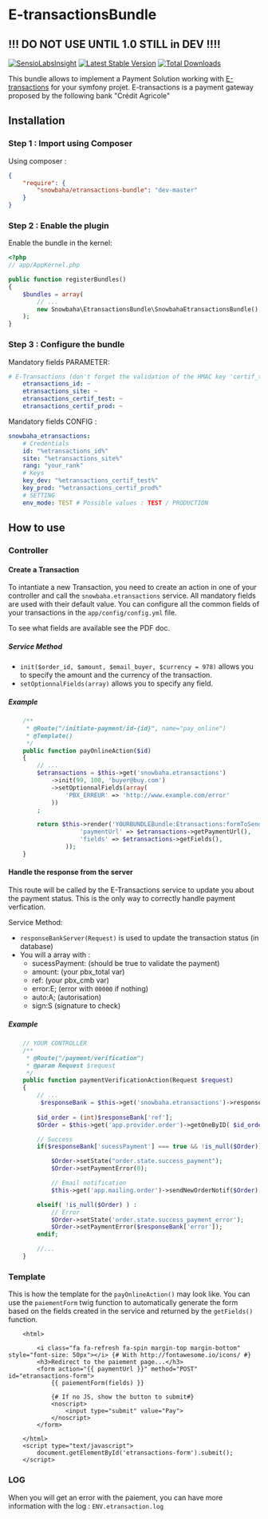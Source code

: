 # E-transactionsBundle

## !!! DO NOT USE UNTIL 1.0 STILL in DEV !!!!

[![SensioLabsInsight](https://insight.sensiolabs.com/projects/480895ee-8a76-4bd6-a823-9e0a90f32576/big.png)](https://insight.sensiolabs.com/projects/480895ee-8a76-4bd6-a823-9e0a90f32576) [![Latest Stable Version](https://poser.pugx.org/snowbaha/etransactions-bundle/v/stable)](https://packagist.org/packages/snowbaha/etransactions-bundle)  [![Total Downloads](https://poser.pugx.org/snowbaha/etransactions-bundle/downloads)](https://packagist.org/packages/snowbaha/etransactions-bundle)

This bundle allows to implement a Payment Solution working with [E-transactions](https://www.e-transactions.fr) for your symfony projet.
E-transactions is a payment gateway proposed by the following bank "Crédit Agricole"

## Installation
### Step 1 : Import using Composer
Using composer :
```json
{
    "require": {
        "snowbaha/etransactions-bundle": "dev-master"
    }
}
```

### Step 2 : Enable the plugin
Enable the bundle in the kernel:
```php
<?php
// app/AppKernel.php

public function registerBundles()
{
    $bundles = array(
        // ...
        new Snowbaha\EtransactionsBundle\SnowbahaEtransactionsBundle(),
    );
}
```

### Step 3 : Configure the bundle
Mandatory fields PARAMETER:
```yaml
# E-Transactions (don't forget the validation of the HMAC key 'certif_test/prod' by email)
    etransactions_id: ~
    etransactions_site: ~
    etransactions_certif_test: ~
    etransactions_certif_prod: ~
```

Mandatory fields CONFIG :
```yaml
snowbaha_etransactions:
    # Credentials
    id: "%etransactions_id%"
    site: "%etransactions_site%"
    rang: "your_rank"
    # Keys
    key_dev: "%etransactions_certif_test%"
    key_prod: "%etransactions_certif_prod%"
    # SETTING
    env_mode: TEST # Possible values : TEST / PRODUCTION

```

## How to use
### Controller
#### Create a Transaction
To intantiate a new Transaction, you need to create an action in one of your controller and call the `snowbaha.etransactions` service. 
All mandatory fields are used with their default value. You can configure all the common fields of your transactions in the `app/config/config.yml` file.

To see what fields are available see the PDF doc.

##### Service Method
* `init($order_id, $amount, $email_buyer, $currency = 978)` allows you to specify the amount and the currency of the transaction.
* `setOptionnalFields(array)` allows you to specify any field.

##### Example
```php
    /**
     * @Route("/initiate-payment/id-{id}", name="pay_online")
     * @Template()
     */
    public function payOnlineAction($id)
    {
        // ...
        $etransactions = $this->get('snowbaha.etransactions')
            ->init(99, 100, 'buyer@buy.com')
            ->setOptionnalFields(array(
                'PBX_ERREUR' => 'http://www.example.com/error'
            ))
        ;

        return $this->render('YOURBUNDLEBundle:Etransactions:formToSend.html.twig', array(
                    'paymentUrl' => $etransactions->getPaymentUrl(),
                    'fields' => $etransactions->getFields(),
                ));
    }
```
#### Handle the response from the server
This route will be called by the E-Transactions service to update you about the payment status. This is the only way to correctly handle payment verfication.

Service Method:
* `responseBankServer(Request)` is used to update the transaction status (in database)
* You will a array with :
    * sucessPayment: (should be true to validate the payment)
    * amount: (your pbx_total var)
    * ref: (your pbx_cmb var)
    * error:E; (error with `00000` if nothing)
    * auto:A; (autorisation)
    * sign:S  (signature to check)

##### Example
```php
    // YOUR CONTROLLER
    /**
     * @Route("/payment/verification")
     * @param Request $request
     */
    public function paymentVerificationAction(Request $request)
    {
        // ...
         $responseBank = $this->get('snowbaha.etransactions')->responseBankServer($request);
        
        $id_order = (int)$responseBank['ref'];
        $Order = $this->get('app.provider.order')->getOneByID( $id_order );

        // Success
        if($responseBank['sucessPayment'] === true && !is_null($Order)) :

            $Order->setState("order.state.success_payment");
            $Order->setPaymentError(0);

            // Email notification
            $this->get('app.mailing.order')->sendNewOrderNotif($Order);

        elseif( !is_null($Order) ) :
            // Error
            $Order->setState('order.state.success_payment_error');
            $Order->setPaymentError($responseBank['error']);
        endif;

        //...
    }
```

### Template
This is how the template for the `payOnlineAction()` may look like. You can use the `paiementForm` twig function to automatically generate the form based on the fields created in the service and returned by the `getFields()` function.
```twig
    <html>

        <i class="fa fa-refresh fa-spin margin-top margin-bottom" style="font-size: 50px"></i> {# With http://fontawesome.io/icons/ #}
        <h3>Redirect to the paiement page...</h3>
        <form action="{{ paymentUrl }}" method="POST" id="etransactions-form">
            {{ paiementForm(fields) }}

            {# If no JS, show the button to submit#}
            <noscript>
                <input type="submit" value="Pay">
            </noscript>
        </form>
        
    </html>
    <script type="text/javascript">
        document.getElementById('etransactions-form').submit();
    </script>
```

### LOG
When you will get an error with the paiement, you can have more information with the log : `ENV.etransaction.log`
